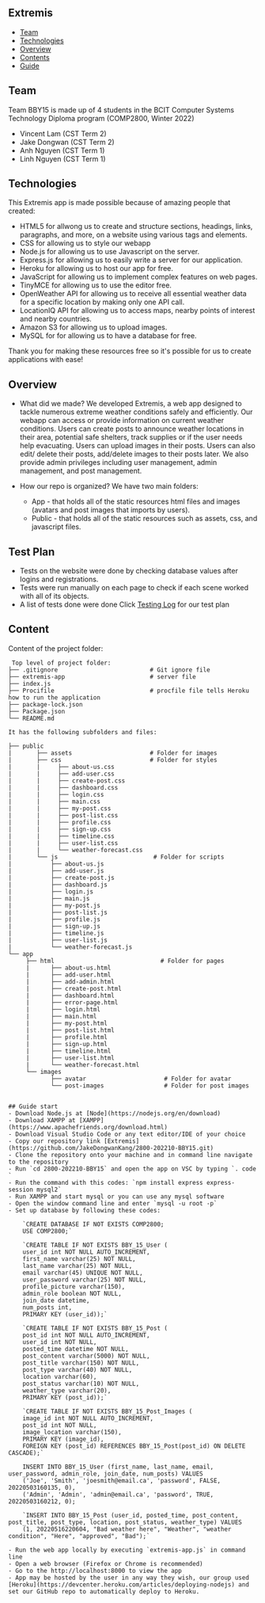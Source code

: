 ## Extremis

* [Team](#team)
* [Technologies](#technologies)
* [Overview](#overview)
* [Contents](#content)
* [Guide](#guide)

## Team 
Team BBY15 is made up of 4 students in the BCIT Computer Systems Technology Diploma program (COMP2800, Winter 2022)
- Vincent Lam (CST Term 2)
- Jake Dongwan (CST Term 2)
- Anh Nguyen (CST Term 1)
- Linh Nguyen (CST Term 1)
	
## Technologies
This Extremis app is made possible because of amazing people that created:
* HTML5 for allwong us to create and structure sections, headings, links, paragraphs, and more, on a website using various tags and elements.
* CSS for allowing us to style our webapp
* Node.js for allowing us to use Javascript on the server.
* Express.js for allowing us to easily write a server for our application.
* Heroku for allowing us to host our app for free.
* JavaScript for allowing us to implement complex features on web pages.
* TinyMCE for allowing us to use the editor free.
* OpenWeather API for allowing us to receive all essential weather data for a specific location by making only one API call.
* LocationIQ API for allowing us to access maps, nearby points of interest and nearby countries.
* Amazon S3 for allowing us to upload images.
* MySQL for for allowing us to have a database for free.

Thank you for making these resources free so it's possible for us to create applications with ease!

## Overview
- What did we made?
    We developed Extremis, a web app designed to tackle numerous extreme weather conditions safely and efficiently.
    Our webapp can access or provide information on current weather conditions. 
    Users can create posts to announce weather locations in their area, potential safe shelters, track supplies or if the user needs help evacuating.
    Users can upload images in their posts. Users can also edit/ delete their posts, add/delete images to their posts later. We also provide admin privileges including user management, admin management, and post management.

- How our repo is organized?
We have two main folders: 
    * App - that holds all of the static resources html files and images (avatars and post images that imports by users).
    * Public - that holds all of the static resources such as assets, css, and javascript files.

## Test Plan
- Tests on the website were done by checking database values after logins and registrations.
- Tests were run manually on each page to check if each scene worked with all of its objects.
- A list of tests done were done
Click [Testing Log](https://docs.google.com/spreadsheets/d/1onjpp5LQvqqrM0Xsta7xTYl7vPLh-7MX15hi9F9XHmE/edit#gid=394496370) for our test plan


## Content
Content of the project folder:

```
 Top level of project folder: 
├── .gitignore                          # Git ignore file
├── extremis-app                        # server file
├── index.js                 
├── Procifile                           # procfile file tells Heroku how to run the application
├── package-lock.json
├── Package.json            
└── README.md               

It has the following subfolders and files:

├── public
|       ├── assets                      # Folder for images
|       ├── css                         # Folder for styles 
|       |     ├── about-us.css
|       |     ├── add-user.css              
|       |     ├── create-post.css            
|       |     ├── dashboard.css              
|       |     ├── login.css               
|       |     ├── main.css
|       |     ├── my-post.css
|       |     ├── post-list.css             
|       |     ├── profile.css        
|       |     ├── sign-up.css             
|       |     ├── timeline.css              
|       |     ├── user-list.css
|       |     └── weather-forecast.css                        
|       └── js                           # Folder for scripts
|           ├── about-us.js
|           ├── add-user.js               
|           ├── create-post.js            
|           ├── dashboard.js                 
|           ├── login.js               
|           ├── main.js
|           ├── my-post.js
|           ├── post-list.js             
|           ├── profile.js           
|           ├── sign-up.js              
|           ├── timeline.js              
|           ├── user-list.js
|           └── weather-forecast.js
└── app
     ├── html                              # Folder for pages  
     |      ├── about-us.html
     |      ├── add-user.html 
     |      ├── add-admin.html             
     |      ├── create-post.html            
     |      ├── dashboard.html                 
     |      ├── error-page.html   
     |      ├── login.html               
     |      ├── main.html
     |      ├── my-post.html
     |      ├── post-list.html             
     |      ├── profile.html           
     |      ├── sign-up.html              
     |      ├── timeline.html              
     |      ├── user-list.html
     |      └── weather-forecast.html                          
     └── images 
            ├── avatar                      # Folder for avatar    
            └── post-images                 # Folder for post images       


## Guide start
- Download Node.js at [Node](https://nodejs.org/en/download)
- Download XAMPP at [XAMPP](https://www.apachefriends.org/download.html)
- Download Visual Studio Code or any text editor/IDE of your choice
- Copy our repository link [Extremis](https://github.com/JakeDongwanKang/2800-202210-BBY15.git)
- Clone the repository onto your machine and in command line navigate to the repository
- Run `cd 2800-202210-BBY15` and open the app on VSC by typing `. code `
- Run the command with this codes: `npm install express express-session mysql2`
- Run XAMPP and start mysql or you can use any mysql software
- Open the window command line and enter `mysql -u root -p`
- Set up database by following these codes:

    `CREATE DATABASE IF NOT EXISTS COMP2800;
    USE COMP2800;`

    `CREATE TABLE IF NOT EXISTS BBY_15_User (
    user_id int NOT NULL AUTO_INCREMENT,
    first_name varchar(25) NOT NULL,
    last_name varchar(25) NOT NULL,
    email varchar(45) UNIQUE NOT NULL,
    user_password varchar(25) NOT NULL,
    profile_picture varchar(150),
    admin_role boolean NOT NULL,
    join_date datetime,
    num_posts int,
    PRIMARY KEY (user_id));`

    `CREATE TABLE IF NOT EXISTS BBY_15_Post (
    post_id int NOT NULL AUTO_INCREMENT,
    user_id int NOT NULL,
    posted_time datetime NOT NULL,
    post_content varchar(5000) NOT NULL,
    post_title varchar(150) NOT NULL,
    post_type varchar(40) NOT NULL,
    location varchar(60),
    post_status varchar(10) NOT NULL,
    weather_type varchar(20),
    PRIMARY KEY (post_id));`

    `CREATE TABLE IF NOT EXISTS BBY_15_Post_Images (
    image_id int NOT NULL AUTO_INCREMENT,
    post_id int NOT NULL,
    image_location varchar(150),
    PRIMARY KEY (image_id),
    FOREIGN KEY (post_id) REFERENCES BBY_15_Post(post_id) ON DELETE CASCADE);`

    INSERT INTO BBY_15_User (first_name, last_name, email, user_password, admin_role, join_date, num_posts) VALUES 
    ('Joe', 'Smith', 'joesmith@email.ca', 'password', FALSE, 20220503160135, 0),
    ('Admin', 'Admin', 'admin@email.ca', 'password', TRUE, 20220503160212, 0);

    `INSERT INTO BBY_15_Post (user_id, posted_time, post_content, post_title, post_type, location, post_status, weather_type) VALUES
    (1, 20220516220604, "Bad weather here", "Weather", "weather condition", "Here", "approved", "Bad");`

- Run the web app locally by executing `extremis-app.js` in command line
- Open a web browser (Firefox or Chrome is recommended)
- Go to the http://localhost:8000 to view the app
- App may be hosted by the user in any way they wish, our group used [Heroku](https://devcenter.heroku.com/articles/deploying-nodejs) and set our GitHub repo to automatically deploy to Heroku. 

```

